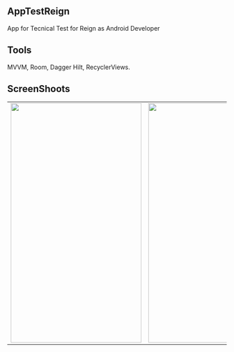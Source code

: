 ## AppTestReign

App for Tecnical Test for Reign as Android Developer 

## Tools

MVVM, Room, Dagger Hilt, RecyclerViews.

## ScreenShoots
<table>
  <tr>
    <td><img src="https://user-images.githubusercontent.com/16505173/153091167-988cbe82-56f7-4525-a45f-17ef5c338172.png" width="300" height="550" /></td>
    <td><img src="https://user-images.githubusercontent.com/16505173/153091172-bcec6cd0-dfbe-4191-a370-19fb60887ad8.png" width="300" height="550" /></td>
    <td><img src="https://user-images.githubusercontent.com/16505173/153091176-d5b540a6-9722-46b2-bd7e-12891ed6990b.png" width="300" height="550" /></td>
  </tr>
</table>



